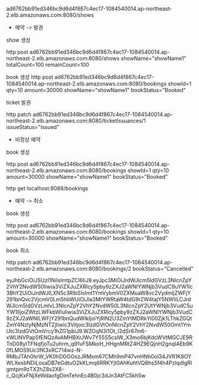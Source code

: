 ad6762bb91ed346bc9d6d4f867c4ec17-1084540014.ap-northeast-2.elb.amazonaws.com:8080/shows

* 예약 -> 발권

show 생성

http post ad6762bb91ed346bc9d6d4f867c4ec17-1084540014.ap-northeast-2.elb.amazonaws.com:8080/shows showName="showName1" totalCount=100 remainCount=100

book 생성
http post ad6762bb91ed346bc9d6d4f867c4ec17-1084540014.ap-northeast-2.elb.amazonaws.com:8080/bookings showId=1 qty=10 amount=30000 showName="showName1" bookStatus="Booked"

ticket 발권

http patch ad6762bb91ed346bc9d6d4f867c4ec17-1084540014.ap-northeast-2.elb.amazonaws.com:8080/ticketIssuances/1 issueStatus="Issued"


* 비정상 예약

book 생성

http post ad6762bb91ed346bc9d6d4f867c4ec17-1084540014.ap-northeast-2.elb.amazonaws.com:8080/bookings showId=1 qty=10 amount=30000 showName="showName1" bookStatus="Booked"

http get localhost:8088/bookings


* 예약 -> 취소

book 생성

http post ad6762bb91ed346bc9d6d4f867c4ec17-1084540014.ap-northeast-2.elb.amazonaws.com:8080/bookings showId=1 qty=10 amount=30000 showName="showName1" bookStatus="Booked"


book 취소

http patch ad6762bb91ed346bc9d6d4f867c4ec17-1084540014.ap-northeast-2.elb.amazonaws.com:8080/bookings/2 bookStatus="Cancelled"

eyJhbGciOiJSUzI1NiIsImtpZCI6IiJ9.eyJpc3MiOiJrdWJlcm5ldGVzL3NlcnZpY2VhY2NvdW50Iiwia3ViZXJuZXRlcy5pby9zZXJ2aWNlYWNjb3VudC9uYW1lc3BhY2UiOiJrdWJlLXN5c3RlbSIsImt1YmVybmV0ZXMuaW8vc2VydmljZWFjY291bnQvc2VjcmV0Lm5hbWUiOiJla3MtYWRtaW4tdG9rZW4tajY5NWIiLCJrdWJlcm5ldGVzLmlvL3NlcnZpY2VhY2NvdW50L3NlcnZpY2UtYWNjb3VudC5uYW1lIjoiZWtzLWFkbWluIiwia3ViZXJuZXRlcy5pby9zZXJ2aWNlYWNjb3VudC9zZXJ2aWNlLWFjY291bnQudWlkIjoiYjRlN2U3ZmYtMDRkYi00Zjk1LThkZGQtZmY4NzIyNjMzNTZjIiwic3ViIjoic3lzdGVtOnNlcnZpY2VhY2NvdW50Omt1YmUtc3lzdGVtOmVrcy1hZG1pbiJ9.WZOqN3i1Ot_I2dSr67m6-xWLlNVPap5fENQzAvAMHBXrJWv7Y55S5cslW_X3mo6bjKdcWVtMGCJE9RTnD08yITFNqfjoTu2uhrm_q91vFSMkoH_HHgnMRtZ4HZ9EQjnH2gnqIAEb9K0fLMOS9Uc3fK3xRC714wz-N-RMbJTAh0hrW_VK0hDOGOszJRMxm67CMh9mP47vnHNh0oI34JVR1K8OYWLXesbNDiLosaDB7eGdtuO2kKLmq6RRKYjt0AhKuhtVQ8hsSf4h4PzlqdIgRlgmtpm9zTX2hZ8s2X8-c_QcjKxFNjXeWdaofgDimTehnEc4B0jc3dJn3AtFC5kh5w
